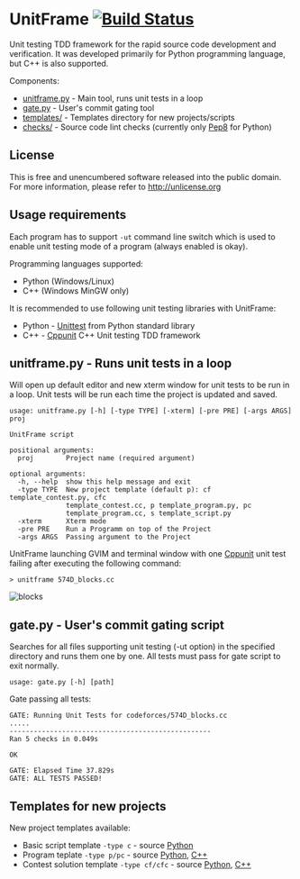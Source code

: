 # UnitFrame [![Build Status](https://travis-ci.org/UnitFrame/unitframe.svg?branch=master)](https://travis-ci.org/UnitFrame/unitframe)
Unit testing TDD framework for the rapid source code development and verification. It was developed primarily for Python programming language, but C++ is also supported.

Components:
- [unitframe.py](https://github.com/UnitFrame/unitframe/blob/master/unitframe.py)  - Main tool, runs unit tests in a loop
- [gate.py](https://github.com/UnitFrame/unitframe/blob/master/gate.py)            - User's commit gating tool
- [templates/](https://github.com/UnitFrame/unitframe/blob/master/templates)       - Templates directory for new projects/scripts
- [checks/](https://github.com/UnitFrame/unitframe/blob/master/checks)             - Source code lint checks (currently only [Pep8](https://www.python.org/dev/peps/pep-0008/) for Python)

## License
This is free and unencumbered software released into the public domain. For more information, please refer to http://unlicense.org

## Usage requirements
Each program has to support `-ut` command line switch which is used to enable unit testing mode of a program (always enabled is okay).

Programming languages supported:
- Python (Windows/Linux)
- C++ (Windows MinGW only)

It is recommended to use following unit testing libraries with UnitFrame:
- Python - [Unittest](https://docs.python.org/3/library/unittest.html) from Python standard library
- C++ - [Cppunit](https://github.com/cppunit/cppunit) C++ Unit testing TDD framework

## unitframe.py - Runs unit tests in a loop
Will open up default editor and new xterm window for unit tests to be run in a loop. Unit tests will be run each time the project is updated and saved.

```
usage: unitframe.py [-h] [-type TYPE] [-xterm] [-pre PRE] [-args ARGS] proj

UnitFrame script

positional arguments:
  proj        Project name (required argument)

optional arguments:
  -h, --help  show this help message and exit
  -type TYPE  New project template (default p): cf template_contest.py, cfc
              template_contest.cc, p template_program.py, pc
              template_program.cc, s template_script.py
  -xterm      Xterm mode
  -pre PRE    Run a Programm on top of the Project
  -args ARGS  Passing argument to the Project
```

UnitFrame launching GVIM and terminal window with one [Cppunit](https://github.com/cppunit/cppunit) unit test failing after executing the following command:

`> unitframe 574D_blocks.cc`

![blocks](https://cloud.githubusercontent.com/assets/3139960/9644637/19b1065c-517c-11e5-8c73-ed636bbfc5bd.jpg)

## gate.py - User's commit gating script

Searches for all files supporting unit testing (-ut option) in the specified directory and runs them one by one. All tests must pass for gate script to exit normally.

`usage: gate.py [-h] [path]`

Gate passing all tests:
```
GATE: Running Unit Tests for codeforces/574D_blocks.cc
.....
--------------------------------------------------
Ran 5 checks in 0.049s

OK

GATE: Elapsed Time 37.829s
GATE: ALL TESTS PASSED!
```

## Templates for new projects

New project templates available:
- Basic script template `-type c` - source [Python](https://github.com/UnitFrame/unitframe/blob/master/templates/template_script.py)
- Program teplate `-type p/pc` - source [Python](https://github.com/UnitFrame/unitframe/blob/master/templates/template_program.py), [C++](https://github.com/UnitFrame/unitframe/blob/master/templates/template_program.cc)
- Contest solution template `-type cf/cfc` - source [Python](https://github.com/UnitFrame/unitframe/blob/master/templates/template_contest.py), [C++](https://github.com/UnitFrame/unitframe/blob/master/templates/template_contest.cc)
